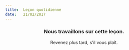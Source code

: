 ```yaml
---
title:  Leçon quotidienne
date:   21/02/2017
---
```


### <center>Nous travaillons sur cette leçon.</center>
<center>Revenez plus tard, s'il vous plaît.</center>